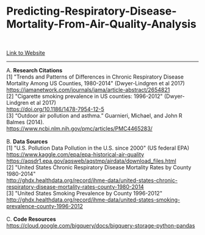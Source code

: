 # Predicting-Respiratory-Disease-Mortality-From-Air-Quality-Analysis
</br>

[Link to Website](https://awws-group.github.io/Predicting-Respiratory-Disease-Mortality-From-Air-Quality-Analysis/)
<hr>

A. <b>Research Citations</b></br>
[1] "Trends and Patterns of Differences in Chronic Respiratory Disease Mortality Among US Counties, 1980-2014" (Dwyer-Lindgren et al 2017)</br>https://jamanetwork.com/journals/jama/article-abstract/2654821
</br>
[2] "Cigarette smoking prevalence in US counties: 1996-2012" (Dwyer-Lindgren et al 2017)</br>https://doi.org/10.1186/1478-7954-12-5
</br>
[3] “Outdoor air pollution and asthma.” Guarnieri, Michael, and John R Balmes (2014).</br>
https://www.ncbi.nlm.nih.gov/pmc/articles/PMC4465283/
</br>
</br>
B. <b>Data Sources</b></br>
[1] "U.S. Pollution Data Pollution in the U.S. since 2000" (US federal EPA)</br>
https://www.kaggle.com/epa/epa-historical-air-quality</br>
https://aqsdr1.epa.gov/aqsweb/aqstmp/airdata/download_files.html</br>
[2] "United States Chronic Respiratory Disease Mortality Rates by County 1980-2014"</br>
http://ghdx.healthdata.org/record/ihme-data/united-states-chronic-respiratory-disease-mortality-rates-county-1980-2014
</br>
[3] "United States Smoking Prevalence by County 1996-2012"</br>
http://ghdx.healthdata.org/record/ihme-data/united-states-smoking-prevalence-county-1996-2012
</br>
</br>
C. <b>Code Resources</b></br>
https://cloud.google.com/bigquery/docs/bigquery-storage-python-pandas
